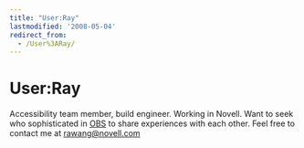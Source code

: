 ```yaml
---
title: "User:Ray"
lastmodified: '2008-05-04'
redirect_from:
  - /User%3ARay/
---
```


User:Ray
========

Accessibility team member, build engineer. Working in Novell. Want to seek who sophisticated in [OBS](http://build.opensuse.org) to share experiences with each other. Feel free to contact me at [rawang@novell.com](mailto:rawang@novell.com)
